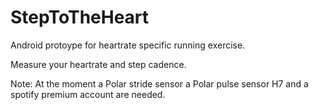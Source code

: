 # StepToTheHeart
Android protoype for heartrate specific running exercise.

Measure your heartrate and step cadence.

Note: At the moment a Polar stride sensor a Polar pulse sensor H7 and a spotify premium account are needed.
